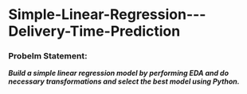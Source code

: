 # Simple-Linear-Regression---Delivery-Time-Prediction


### Probelm Statement:
***Build a simple linear regression model by performing EDA and do necessary transformations and select the best model using Python.***
